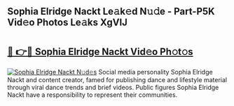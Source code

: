 ## Sophia Elridge Nackt Le𝚊k𝚎d N𝚞𝚍e - Part-P5K Vid𝚎o Photos Le𝚊ks XgVIJ

# <h2><a href="http://fb9ob2.evod.top/?m=Sophia+Elridge+Nackt">🔗 👉🔴 Sophia Elridge Nackt Vid𝚎o Ph𝚘t𝚘s</a></h2>

[![Sophia Elridge Nackt N𝚞d𝚎s](https://i.imgur.com/8V9OHl7.gif)](http://fb9ob2.evod.top/?m=Sophia+Elridge+Nackt)
Social media personality Sophia Elridge Nackt and content creator, famed for publishing dance and lifestyle material through viral dance trends and brief videos. Public figures Sophia Elridge Nackt have a responsibility to represent their communities. 
